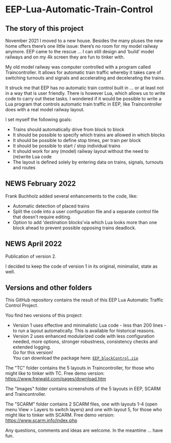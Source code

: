 # EEP-Lua-Automatic-Train-Control

## The story of this project

November 2021 I moved to a new house. Besides the many pluses the new home offers there’s one little issue: there’s no room for my model railway anymore. EEP came to the rescue … I can still design and ‘build’ model railways and on my 4k screen they are fun to tinker with.

My old model railway was computer controlled with a program called Traincontroller. It allows for automatic train traffic whereby it takes care of switching turnouts and signals and accelerating and decelerating the trains.

It struck me that EEP has no automatic train control built in … or at least not in a way that is user friendly. There is however Lua, which allows us to write code to carry out these tasks. I wondered if it would be possible to write a Lua program that controls automatic train traffic in EEP, like Traincontroller does with a real model railway layout.

I set myself the following goals:

- Trains should automatically drive from block to block
- It should be possible to specify which trains are allowed in which blocks
- It should be possible to define stop times, per train per block
- It should be possible to start / stop individual trains
- It should work for any (model) railway layout without the need to (re)write Lua code
- The layout is defined solely by entering data on trains, signals, turnouts and routes

## NEWS February 2022

Frank Buchholz added several enhancements to the code, like:

- Automatic detection of placed trains
- Split the code into a user configuration file and a separate control file that doesn't require editing.
- Option to add 'destination blocks'via which Lua looks more than one block ahead to prevent possible opposing trains deadlock.

## NEWS April 2022

Publication of version 2.

I decided to keep the code of version 1 in its original, minimalist, state as well.

## Versions and other folders

This GitHub repository contains the result of this EEP Lua Automatic Traffic Control Project.

You find two versions of this project:

- Version 1 uses effective and minimalistic Lua code - less than 200 lines - to run a layout automatically. This is available for historical reasons.
- Version 2 uses enhanced modularized code with less configuration needed, more options, stronger robustness, consistency checks and extended logging.  
Go for this version!  
You can download the package here:
[`EEP_blockControl.zip`](https://github.com/FrankBuchholz/EEP-LUA-Automatic-Train-Control/raw/main/blockControl_v2/EEP_blockControl.zip)

The "TC" folder contains the 5 layouts in Traincontroller, for those who might like to tinker with TC. Free demo version: <https://www.freiwald.com/pages/download.htm>

The "Images" folder contains screenshots of the 5 layouts in EEP, SCARM and Traincontroller.

The "SCARM" folder contains 2 SCARM files, one with layouts 1-4 (open menu View > Layers to switch layers) and one with layout 5, for those who might like to tinker with SCARM. Free demo version: <https://www.scarm.info/index.php>

Any questions, comments and ideas are welcome. In the meantime … have fun.
